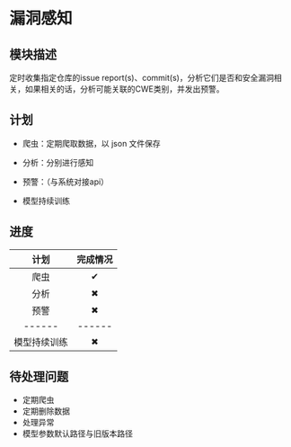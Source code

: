 # 漏洞感知

## 模块描述

定时收集指定仓库的issue report(s)、commit(s)，分析它们是否和安全漏洞相关，如果相关的话，分析可能关联的CWE类别，并发出预警。

## 计划

 - 爬虫：定期爬取数据，以 json 文件保存
 - 分析：分别进行感知
 - 预警：（与系统对接api）

 - 模型持续训练

## 进度

| 计划 | 完成情况 |
| :------: | :------: |
| 爬虫 | &#x2714; |
| 分析 | &#x2716; |
| 预警 | &#x2716; |
| ------ | ------ |
| 模型持续训练 | &#x2716; |

## 待处理问题

 - 定期爬虫
 - 定期删除数据
 - 处理异常
 - 模型参数默认路径与旧版本路径
